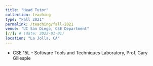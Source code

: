 ```yaml
---
title: "Head Tutor"
collection: teaching
type: "Fall 2021"
permalink: /teaching/fall-2021
venue: "UC San Diego, CSE Department"
[//]: # (date: 2022-01-01)
location: "La Jolla, CA"
---
```

- CSE 15L - Software Tools and Techniques Laboratory, Prof. Gary Gillespie
